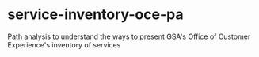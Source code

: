 # service-inventory-oce-pa
Path analysis to understand the ways to present GSA's Office of Customer Experience's inventory of services
